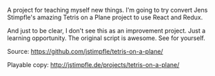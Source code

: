 A project for teaching myself new things. I'm going to try convert Jens Stimpfle's amazing Tetris on a Plane project to use React and Redux.

And just to be clear, I don't see this as an improvement project. Just a learning opportunity. The original script is awesome. See for yourself.

Source: https://github.com/jstimpfle/tetris-on-a-plane/

Playable copy: http://jstimpfle.de/projects/tetris-on-a-plane/
